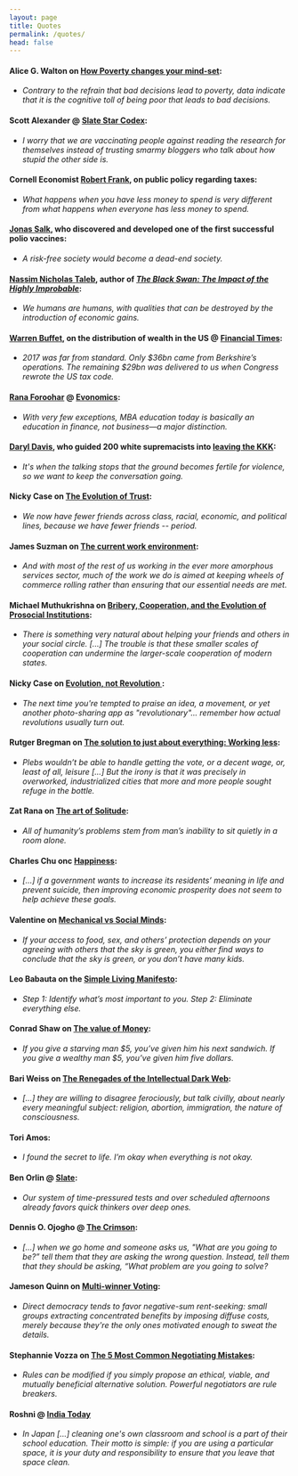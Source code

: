 ```yaml
---
layout: page
title: Quotes
permalink: /quotes/
head: false
---
```


#### Alice G. Walton on [How Poverty changes your mind-set](http://review.chicagobooth.edu/behavioral-science/2018/article/how-poverty-changes-your-mind-set):

* *Contrary to the refrain that bad decisions lead to poverty, data indicate that it is the cognitive toll of being poor that leads to bad decisions.*

#### Scott Alexander @ [Slate Star Codex](http://slatestarcodex.com/2014/04/15/the-cowpox-of-doubt/):

* *I worry that we are vaccinating people against reading the research for themselves instead of trusting smarmy bloggers who talk about how stupid the other side is.*

#### Cornell Economist [Robert Frank](https://evolution-institute.org/profile/robert-frank/), on public policy regarding taxes:

* *What happens when you have less money to spend is very different from what happens when everyone has less money to spend.*

#### [Jonas Salk](https://en.wikipedia.org/wiki/Jonas_Salk), who discovered and developed one of the first successful polio vaccines:

* *A risk-free society would become a dead-end society.*

#### [Nassim Nicholas Taleb](https://en.wikipedia.org/wiki/Nassim_Nicholas_Taleb), author of *[The Black Swan: The Impact of the Highly Improbable](https://www.goodreads.com/book/show/242472.The_Black_Swan?from_search=true)*:

* *We humans are humans, with qualities that can be destroyed by the introduction of economic gains.*

#### [Warren Buffet](https://en.wikipedia.org/wiki/Warren_Buffett), on the distribution of wealth in the US @ [Financial Times](https://www.ft.com/content/d4b0b188-196f-11e8-956a-43db76e69936):

* *2017 was far from standard. Only $36bn came from Berkshire’s operations. The remaining $29bn was delivered to us when Congress rewrote the US tax code.*

#### [Rana Foroohar](https://en.wikipedia.org/wiki/Rana_Foroohar) @ [Evonomics](https://evonomics.com/want-to-kill-your-economy-have-mba-programs/):

* *With very few exceptions, MBA education today is basically an education in finance, not business—a major distinction.*

#### [Daryl Davis](https://en.wikipedia.org/wiki/Daryl_Davis), who guided 200 white supremacists into [leaving the KKK](https://www.youtube.com/watch?v=HLtp13Rw8Kc):

* *It's when the talking stops that the ground becomes fertile for violence, so we want to keep the conversation going.*

#### Nicky Case on [The Evolution of Trust](https://ncase.me/trust/):

* *We now have fewer friends across class, racial, economic, and political lines, because we have fewer friends -- period.*

#### James Suzman on [The current work environment](https://evonomics.com/hunter-gatherers-may-hold-key-economic-future):

* *And with most of the rest of us working in the ever more amorphous services sector, much of the work we do is aimed at keeping wheels of commerce rolling rather than ensuring that our essential needs are met.*

#### Michael Muthukrishna on [Bribery, Cooperation, and the Evolution of Prosocial Institutions](https://evonomics.com/corruption-cultural-evolution-cooperation-bribery):

* *There is something very natural about helping your friends and others in your social circle. [...] The trouble is that these smaller scales of cooperation can undermine the larger-scale cooperation of modern states.*

#### Nicky Case on [ Evolution, not Revolution ](https://blog.ncase.me/evolution-not-revolution/):

* *The next time you're tempted to praise an idea, a movement, or yet another photo-sharing app as "revolutionary"... remember how actual revolutions usually turn out.*

#### Rutger Bregman on [The solution to just about everything: Working less](https://evonomics.com/anything-working-less-not-solve/):

* *Plebs wouldn’t be able to handle getting the vote, or a decent wage, or, least of all, leisure [...] But the irony is that it was precisely in overworked, industrialized cities that more and more people sought refuge in the bottle.*

#### Zat Rana on [The art of Solitude](https://medium.com/personal-growth/the-most-important-skill-nobody-taught-you-9b162377ab77):

* *All of humanity’s problems stem from man’s inability to sit quietly in a room alone.*

#### Charles Chu onc    [Happiness](https://medium.com/the-polymath-project/happiness-is-for-animals-meaning-is-for-humans-39225c6e4935):

*  *[...] if a government wants to increase its residents’ meaning in life and prevent suicide, then improving economic prosperity does not seem to help achieve these goals.*

#### Valentine on [Mechanical vs Social Minds](https://www.lesswrong.com/posts/hMd2hp9SoWmTsPynA/of-two-minds):

* *If your access to food, sex, and others’ protection depends on your agreeing with others that the sky is green, you either find ways to conclude that the sky is green, or you don’t have many kids.*

#### Leo Babauta on the [Simple Living Manifesto](https://zenhabits.net/simple-living-manifesto-72-ideas-to-simplify-your-life/):

* *Step 1: Identify what’s most important to you. Step 2: Eliminate everything else.*

#### Conrad Shaw on [The value of Money](https://medium.com/@conradshaw/money-isnt-money-97722fe87025):

* *If you give a starving man $5, you’ve given him his next sandwich. If you give a wealthy man $5, you’ve given him five dollars.*

#### Bari Weiss on [The Renegades of the Intellectual Dark Web](https://www.nytimes.com/2018/05/08/opinion/intellectual-dark-web.html):

*  *[...] they are willing to disagree ferociously, but talk civilly, about nearly every meaningful subject: religion, abortion, immigration, the nature of consciousness.*

#### Tori Amos:

* *I found the secret to life. I’m okay when everything is not okay.*

#### Ben Orlin @ [Slate](https://slate.com/human-interest/2013/08/stupid-is-not-the-same-thing-as-slow-all-the-words-teachers-use-to-describe-student-failure.html):

* *Our system of time-pressured tests and over scheduled afternoons already favors quick thinkers over deep ones.*

#### Dennis O. Ojogho @ [The Crimson](https://www.thecrimson.com/article/2016/5/2/ojogho-harvard-education-purpose/):

* *[...] when we go home and someone asks us, "What are you going to be?” tell them that they are asking the wrong question. Instead, tell them that they should be asking, “What problem are you going to solve?*

#### Jameson Quinn on [Multi-winner Voting](https://www.lesswrong.com/posts/E3qhjwJAgCW6wGRpH/multi-winner-voting-a-question-of-alignment):

* *Direct democracy tends to favor negative-sum rent-seeking: small groups extracting concentrated benefits by imposing diffuse costs, merely because they're the only ones motivated enough to sweat the details.*

#### Stephannie Vozza on [The 5 Most Common Negotiating Mistakes](https://www.fastcompany.com/3033337/the-5-most-common-negotiating-mistakes):

* *Rules can be modified if you simply propose an ethical, viable, and mutually beneficial alternative solution. Powerful negotiators are rule breakers.*

#### Roshni @ [India Today](https://www.indiatoday.in/education-today/featurephilia/story/students-in-japan-clean-their-own-classrooms-and-school-toilets-and-the-reason-is-incredible-1227619-2018-05-06)

* *In Japan [...] cleaning one's own classroom and school is a part of their school education. Their motto is simple: if you are using a particular space, it is your duty and responsibility to ensure that you leave that space clean.*